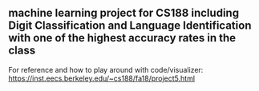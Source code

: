 ## machine learning project for CS188 including Digit Classification and Language Identification with one of the highest accuracy rates in the class

For reference and how to play around with code/visualizer: https://inst.eecs.berkeley.edu/~cs188/fa18/project5.html
